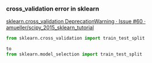 ### cross_validation error in sklearn


[sklearn.cross_validation DeprecationWarning · Issue #60 · amueller/scipy_2015_sklearn_tutorial](https://github.com/amueller/scipy_2015_sklearn_tutorial/issues/60)


 

```python
from sklearn.cross_validation import train_test_split

to
from sklearn.model_selection import train_test_split


```
